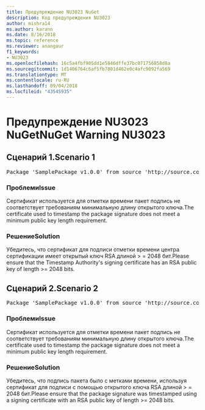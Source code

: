 ```yaml
---
title: Предупреждение NU3023 NuGet
description: Код предупреждения NU3023
author: mishra14
ms.author: karann
ms.date: 8/16/2018
ms.topic: reference
ms.reviewer: anangaur
f1_keywords:
- NU3023
ms.openlocfilehash: 16c5a4fbf905dd1e5846dffe37bc071756858d8a
ms.sourcegitcommit: 1d1406764c6af5fb7801d462e0c4afc9092fa569
ms.translationtype: MT
ms.contentlocale: ru-RU
ms.lasthandoff: 09/04/2018
ms.locfileid: "43545935"
---
```

# <a name="nuget-warning-nu3023"></a><span data-ttu-id="2c34e-103">Предупреждение NU3023 NuGet</span><span class="sxs-lookup"><span data-stu-id="2c34e-103">NuGet Warning NU3023</span></span>

## <a name="scenario-1"></a><span data-ttu-id="2c34e-104">Сценарий 1.</span><span class="sxs-lookup"><span data-stu-id="2c34e-104">Scenario 1</span></span>

<pre>Package 'SamplePackage v1.0.0' from source 'http://source.com/index.json': The timestamp certificate does not meet a minimum public key length requirement.</pre>

### <a name="issue"></a><span data-ttu-id="2c34e-105">Проблеми</span><span class="sxs-lookup"><span data-stu-id="2c34e-105">Issue</span></span>

<span data-ttu-id="2c34e-106">Сертификат используется для отметки времени пакет подпись не соответствует требованиям минимальную длину открытого ключа.</span><span class="sxs-lookup"><span data-stu-id="2c34e-106">The certificate used to timestamp the package signature does not meet a minimum public key length requirement.</span></span>


### <a name="solution"></a><span data-ttu-id="2c34e-107">Решение</span><span class="sxs-lookup"><span data-stu-id="2c34e-107">Solution</span></span>

<span data-ttu-id="2c34e-108">Убедитесь, что сертификат для подписи отметки времени центра сертификации имеет открытый ключ RSA длиной > = 2048 бит.</span><span class="sxs-lookup"><span data-stu-id="2c34e-108">Please ensure that the  Timestamp Authority's signing certificate has an RSA public key of length >= 2048 bits.</span></span>



## <a name="scenario-2"></a><span data-ttu-id="2c34e-109">Сценарий 2.</span><span class="sxs-lookup"><span data-stu-id="2c34e-109">Scenario 2</span></span>

<pre>Package 'SamplePackage v1.0.0' from source 'http://source.com/index.json': The primary signature's timestamp certificate does not meet a minimum public key length requirement.</pre>

### <a name="issue"></a><span data-ttu-id="2c34e-110">Проблеми</span><span class="sxs-lookup"><span data-stu-id="2c34e-110">Issue</span></span>

<span data-ttu-id="2c34e-111">Сертификат используется для отметки времени пакет подпись не соответствует требованиям минимальную длину открытого ключа.</span><span class="sxs-lookup"><span data-stu-id="2c34e-111">The certificate used to timestamp the package signature does not meet a minimum public key length requirement.</span></span>


### <a name="solution"></a><span data-ttu-id="2c34e-112">Решение</span><span class="sxs-lookup"><span data-stu-id="2c34e-112">Solution</span></span>

<span data-ttu-id="2c34e-113">Убедитесь, что подпись пакета было с метками времени, используя сертификат для подписи с помощью открытого ключа RSA длиной > = 2048 бит.</span><span class="sxs-lookup"><span data-stu-id="2c34e-113">Please ensure that the package signature was timestamped using a signing certificate with an RSA public key of length >= 2048 bits.</span></span>


